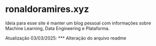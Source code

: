 # ronaldoramires.xyz
Ideia para esse site é manter um blog pessoal com informações sobre Machine Learning, Data Engineering e Plataforma.

Atualização 03/03/2025:
*** Alteração do arquivo readme

